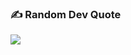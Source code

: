 
### ✍️ Random Dev Quote
![](https://quotes-github-readme.vercel.app/api?type=horizontal&theme=radical)


